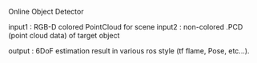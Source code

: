 Online Object Detector

input1 : RGB-D colored PointCloud for scene
input2 : non-colored .PCD (point cloud data) of target object

output : 6DoF estimation result in various ros style (tf flame, Pose, etc...).